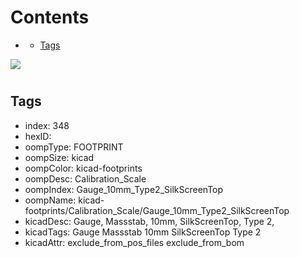 



Contents
========

* [](#)
	* [Tags](#tags)
  
![][im]
# 

## Tags

- index: 348
- hexID: 
- oompType: FOOTPRINT
- oompSize: kicad
- oompColor: kicad-footprints
- oompDesc: Calibration_Scale
- oompIndex: Gauge_10mm_Type2_SilkScreenTop
- oompName: kicad-footprints/Calibration_Scale/Gauge_10mm_Type2_SilkScreenTop
- kicadDesc: Gauge, Massstab, 10mm, SilkScreenTop, Type 2,
- kicadTags: Gauge Massstab 10mm SilkScreenTop Type 2
- kicadAttr: exclude_from_pos_files exclude_from_bom



[im]: image.png
